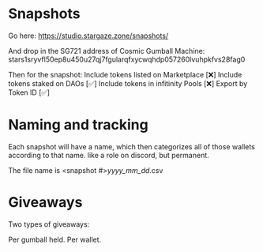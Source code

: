 # Snapshots
Go here:
https://studio.stargaze.zone/snapshots/

And drop in the SG721 address of Cosmic Gumball Machine:
stars1sryvfl50ep8u450u27qj7fgularqfxycwqhdp057260lvuhpkfvs28fag0

Then for the snapshot:
Include tokens listed on Marketplace [❌]
Include tokens staked on DAOs [✅]
Include tokens in infitinity Pools [❌]
Export by Token ID [✅]

# Naming and tracking

Each snapshot will have a name, which then categorizes all of those wallets according to that name. like a role on discord, but permanent.

The file name is <snapshot #>_yyyy_mm_dd_<number of nfts in snapshot>.csv

# Giveaways
Two types of giveaways:

Per gumball held.
Per wallet.



